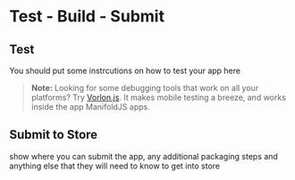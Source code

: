 ﻿# Test - Build - Submit

## Test

You should put some instrcutions on how to test your app here
  > **Note:** Looking for some debugging tools that work on all your platforms? Try [Vorlon.js](http://www.vorlonjs.com/). It makes mobile testing a breeze, and works inside the app ManifoldJS apps.

## Submit to Store

show where you  can submit the app, any additional packaging steps and anything else that they will need to know to get into store
